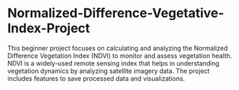 # Normalized-Difference-Vegetative-Index-Project
This beginner project focuses on calculating and analyzing the Normalized Difference Vegetation Index (NDVI) to monitor and assess vegetation health. NDVI is a widely-used remote sensing index that helps in understanding vegetation dynamics by analyzing satellite imagery data. The project includes features to save processed data and visualizations.
